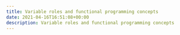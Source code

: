 ```yaml
---
title: Variable roles and functional programming concepts
date: 2021-04-16T16:51:08+00:00
description: Variable roles and functional programming concepts
---
```

